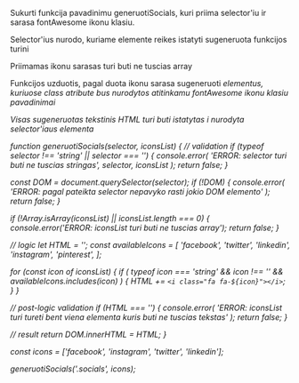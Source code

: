 Sukurti funkcija pavadinimu generuotiSocials, kuri priima selector'iu ir sarasa fontAwesome ikonu klasiu.

Selector'ius nurodo, kuriame elemente reikes istatyti sugeneruota funkcijos turini

Priimamas ikonu sarasas turi buti ne tuscias array

Funkcijos uzduotis, pagal duota ikonu sarasa sugeneruoti <i> elementus, kuriuose class atribute bus nurodytos atitinkamu fontAwesome ikonu klasiu pavadinimai

Visas sugeneruotas tekstinis HTML turi buti istatytas i nurodyta selector'iaus elementa

<div class="socials">
  <!-- <i class="fa fa-facebook"></i> -->
</div>
function generuotiSocials(selector, iconsList) {
  // validation
  if (typeof selector !== 'string' || selector === '') {
    console.error(
      'ERROR: selector turi buti ne tuscias stringas',
      selector,
      iconsList
    );
    return false;
  }

const DOM = document.querySelector(selector);
if (!DOM) {
console.error(
'ERROR: pagal pateikta selector nepavyko rasti jokio DOM elemento'
);
return false;
}

if (!Array.isArray(iconsList) || iconsList.length === 0) {
console.error('ERROR: iconsList turi buti ne tuscias array');
return false;
}

// logic
let HTML = '';
const availableIcons = [
'facebook',
'twitter',
'linkedin',
'instagram',
'pinterest',
];

for (const icon of iconsList) {
if (
typeof icon === 'string' &&
icon !== '' &&
availableIcons.includes(icon)
) {
HTML += `<i class="fa fa-${icon}"></i>`;
}
}

// post-logic validation
if (HTML === '') {
console.error(
'ERROR: iconsList turi tureti bent viena elementa kuris buti ne tuscias tekstas'
);
return false;
}

// result return
DOM.innerHTML = HTML;
}

const icons = ['facebook', 'instagram', 'twitter', 'linkedin'];

generuotiSocials('.socials', icons);
